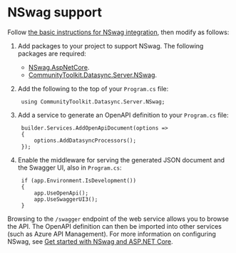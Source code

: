 # NSwag support

Follow [the basic instructions for NSwag integration](https://github.com/RicoSuter/NSwag/wiki/AspNetCore-Middleware), then modify as follows:

1. Add packages to your project to support NSwag.  The following packages are required:

    * [NSwag.AspNetCore](https://www.nuget.org/packages/NSwag.AspNetCore).
    * [CommunityToolkit.Datasync.Server.NSwag](https://www.nuget.org/packages/CommunityToolkit.Datasync.Server.NSwag).

2. Add the following to the top of your `Program.cs` file:

        using CommunityToolkit.Datasync.Server.NSwag;

3. Add a service to generate an OpenAPI definition to your `Program.cs` file:

        builder.Services.AddOpenApiDocument(options =>
        {
            options.AddDatasyncProcessors();
        });

4. Enable the middleware for serving the generated JSON document and the Swagger UI, also in `Program.cs`:

        if (app.Environment.IsDevelopment())
        {
            app.UseOpenApi();
            app.UseSwaggerUI3();
        }

Browsing to the `/swagger` endpoint of the web service allows you to browse the API.  The OpenAPI definition can then be imported into other services (such as Azure API Management).  For more information on configuring NSwag, see [Get started with NSwag and ASP.NET Core](https://learn.microsoft.com/aspnet/core/tutorials/getting-started-with-nswag).
